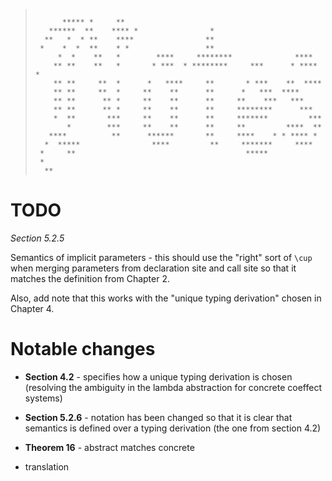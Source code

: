> ``````````````````````````````````````````````````````````````````````````````````````````````````
>
>       ***** *     **
>    ******  **    **** *                *
>   **   *  * **    ****                **
>  *    *  *  **    * *                 **
>      *  *    **   *        ****     ********              ****
>     ** **    **   *       * ***  * ********     ***      * **** *
>     ** **     **  *      *   ****     **       * ***    **  ****
>     ** **     **  *     **    **      **      *   ***  ****
>     ** **      ** *     **    **      **     **    ***   ***
>     ** **      ** *     **    **      **     ********      ***
>     *  **       ***     **    **      **     *******         ***
>        *        ***     **    **      **     **         ****  **
>    ****          **      ******       **     ****    * * **** *
>   *  *****                ****         **     *******     ****
>  *     **                                      *****
>  *
>   **
>
> ``````````````````````````````````````````````````````````````````````````````````````````````````

# TODO

*Section 5.2.5*

Semantics of implicit parameters - this should use the "right" sort of `\cup` 
when merging parameters from declaration site and call site so that it matches
the definition from Chapter 2.

Also, add note that this works with the "unique typing derivation" chosen in 
Chapter 4.


# Notable changes

 - **Section 4.2** - specifies how a unique typing derivation is chosen 
   (resolving the ambiguity in the lambda abstraction for concrete coeffect systems)
   
 - **Section 5.2.6** - notation has been changed so that it is clear that
   semantics is defined over a typing derivation (the one from section 4.2)
   
 - **Theorem 16** - abstract matches concrete
 
 - translation
